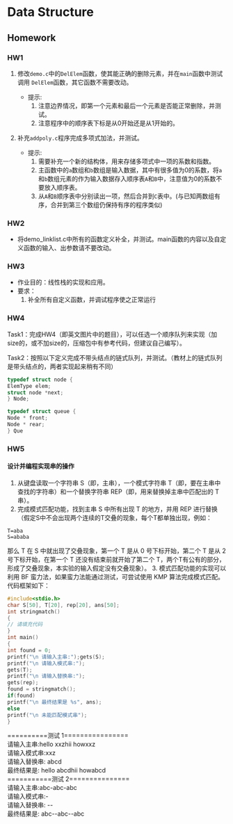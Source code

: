 # Data Structure

## Homework

### HW1

1. 修改`demo.c`中的`DelElem`函数，使其能正确的删除元素，并在`main`函数中测试调用 `DelElem`函数，其它函数不需要改动。
    - 提示:
        1. 注意边界情况，即第一个元素和最后一个元素是否能正常删除，并测试。
        2. 注意程序中的顺序表下标是从0开始还是从1开始的。

2. 补充`addpoly.c`程序完成多项式加法，并测试。 
    - 提示:
        1. 需要补充一个新的结构体，用来存储多项式中一项的系数和指数。
        2. 主函数中的`a`数组和`b`数组是输入数据，其中有很多值为0的系数，将`a`和`b`数组元素的作为输入数据存入顺序表`A`和`B`中，注意值为0的系数不要放入顺序表。
        3. 从`A`和`B`顺序表中分别读出一项，然后合并到`C`表中。(与已知两数组有序，合并到第三个数组仍保持有序的程序类似)

### HW2  

- 将demo_linklist.c中所有的函数定义补全，并测试。main函数的内容以及自定义函数的输入、出参数请不要改动。

### HW3

- 作业⽬的：线性栈的实现和应⽤。
- 要求：
    1. 补全所有⾃定义函数，并调试程序使之正常运⾏

### HW4

Task1：完成HW4（即英⽂图⽚中的题⽬），可以任选⼀个顺序队列来实现（加size的，或不加size的，压缩包中有参考代码，但建议⾃⼰编写）。

Task2：按照以下定义完成不带头结点的链式队列，并测试。（教材上的链式队列是带头结点的，两者实现起来稍有不同）

```c
typedef struct node {
ElemType elem;
struct node *next;
} Node;

typedef struct queue {
Node * front;
Node * rear;
} Que
```  

### HW5  

#### 设计并编程实现串的操作  

1. 从键盘读取⼀个字符串 S（即，主串），⼀个模式字符串 T（即，要在主串中查找的字符串）和⼀个替换字符串 REP（即，⽤来替换掉主串中匹配出的 T 串）。
2. 完成模式匹配功能，找到主串 S 中所有出现 T 的地⽅，并⽤ REP 进⾏替换（假定S中不会出现两个连续的T交叠的现象，每个T都单独出现，例如：
```
T=aba
S=ababa
```
那么 T 在 S 中就出现了交叠现象，第⼀个 T 是从 0 号下标开始，第⼆个 T 是从 2 号下标开始，在第⼀个 T 还没有结束前就开始了第⼆个 T，两个T有公有的部分，形成了交叠现象，本实验的输⼊假定没有交叠现象）。
3. 模式匹配功能的实现可以利⽤ BF 蛮⼒法，如果蛮⼒法能通过测试，可尝试使⽤ KMP 算法完成模式匹配。
代码框架如下：
```c
#include<stdio.h>
char S[50], T[20], rep[20], ans[50];
int stringmatch()
{
// 请填充代码
}
int main()
{
int found = 0;
printf("\n 请输⼊主串:");gets(S);
printf("\n 请输⼊模式串:");
gets(T);
printf("\n 请输⼊替换串:");
gets(rep);
found = stringmatch();
if(found)
printf("\n 最终结果是 %s", ans);
else
printf("\n 未能匹配模式串");
}
```
==========测试 1================  
请输⼊主串:hello xxzhii howxxz  
请输⼊模式串:xxz  
请输⼊替换串: abcd  
最终结果是: hello abcdhii howabcd  
===========测试 2===============  
请输⼊主串:abc-abc-abc  
请输⼊模式串:-  
请输⼊替换串: --  
最终结果是: abc--abc--abc  


